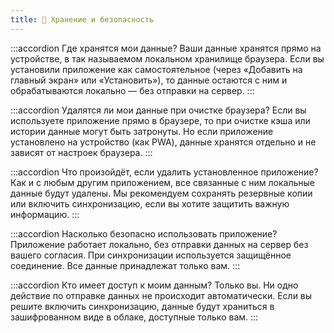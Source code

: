 ```yaml
---
title: 💾 Хранение и безопасность
---
```


:::accordion Где хранятся мои данные?
Ваши данные хранятся прямо на устройстве, в так называемом локальном хранилище браузера. Если вы установили приложение как самостоятельное (через «Добавить на главный экран» или «Установить»), то данные остаются с ним и обрабатываются локально — без отправки на сервер.
:::

:::accordion Удалятся ли мои данные при очистке браузера?
Если вы используете приложение прямо в браузере, то при очистке кэша или истории данные могут быть затронуты.
Но если приложение установлено на устройство (как PWA), данные хранятся отдельно и не зависят от настроек браузера.
:::

:::accordion Что произойдёт, если удалить установленное приложение?
Как и с любым другим приложением, все связанные с ним локальные данные будут удалены. Мы рекомендуем сохранять резервные копии или включить синхронизацию, если вы хотите защитить важную информацию.
:::

:::accordion Насколько безопасно использовать приложение?
Приложение работает локально, без отправки данных на сервер без вашего согласия. При синхронизации используется защищённое соединение. Все данные принадлежат только вам.
:::

:::accordion Кто имеет доступ к моим данным?
Только вы. Ни одно действие по отправке данных не происходит автоматически. Если вы решите включить синхронизацию, данные будут храниться в зашифрованном виде в облаке, доступные только вам.
:::

